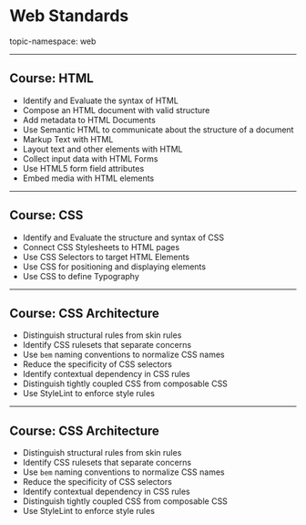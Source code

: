 # Web Standards

topic-namespace: web


---
## Course: HTML


- Identify and Evaluate the syntax of HTML
- Compose an HTML document with valid structure
- Add metadata to HTML Documents
- Use Semantic HTML to communicate about the structure of a document
- Markup Text with HTML
- Layout text and other elements with HTML
- Collect input data with HTML Forms
- Use HTML5 form field attributes
- Embed media with HTML elements


---
## Course: CSS


- Identify and Evaluate the structure and syntax of CSS
- Connect CSS Stylesheets to HTML pages
- Use CSS Selectors to target HTML Elements
- Use CSS for positioning and displaying elements
- Use CSS to define Typography


---
## Course: CSS Architecture

- Distinguish structural rules from skin rules
- Identify CSS rulesets that separate concerns
- Use `bem` naming conventions to normalize CSS names
- Reduce the specificity of CSS selectors
- Identify contextual dependency in CSS rules
- Distinguish tightly coupled CSS from composable CSS
- Use StyleLint to enforce style rules

---
## Course: CSS Architecture

- Distinguish structural rules from skin rules
- Identify CSS rulesets that separate concerns
- Use `bem` naming conventions to normalize CSS names
- Reduce the specificity of CSS selectors
- Identify contextual dependency in CSS rules
- Distinguish tightly coupled CSS from composable CSS
- Use StyleLint to enforce style rules
